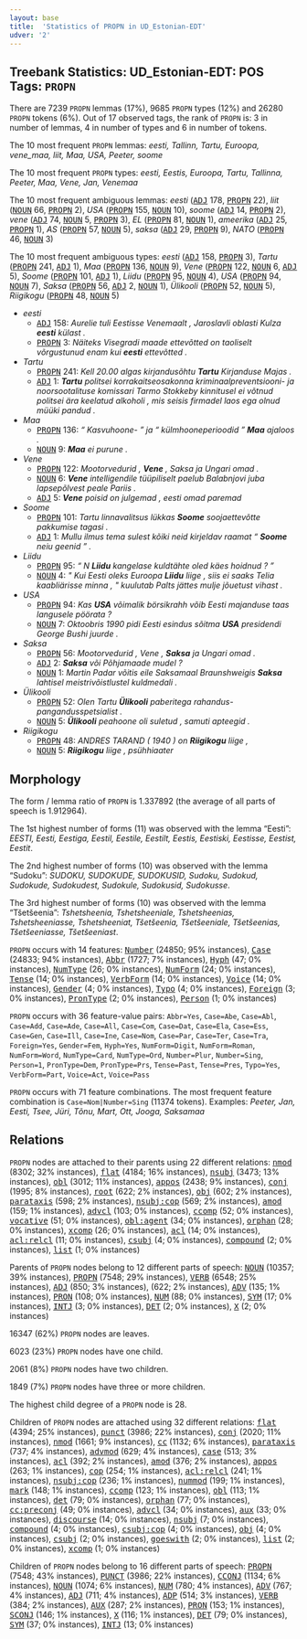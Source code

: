 ```yaml
---
layout: base
title:  'Statistics of PROPN in UD_Estonian-EDT'
udver: '2'
---
```


## Treebank Statistics: UD_Estonian-EDT: POS Tags: `PROPN`

There are 7239 `PROPN` lemmas (17%), 9685 `PROPN` types (12%) and 26280 `PROPN` tokens (6%).
Out of 17 observed tags, the rank of `PROPN` is: 3 in number of lemmas, 4 in number of types and 6 in number of tokens.

The 10 most frequent `PROPN` lemmas: <em>eesti, Tallinn, Tartu, Euroopa, vene_maa, liit, Maa, USA, Peeter, soome</em>

The 10 most frequent `PROPN` types:  <em>eesti, Eestis, Euroopa, Tartu, Tallinna, Peeter, Maa, Vene, Jan, Venemaa</em>

The 10 most frequent ambiguous lemmas: <em>eesti</em> (<tt><a href="et_edt-pos-ADJ.html">ADJ</a></tt> 178, <tt><a href="et_edt-pos-PROPN.html">PROPN</a></tt> 22), <em>liit</em> (<tt><a href="et_edt-pos-NOUN.html">NOUN</a></tt> 66, <tt><a href="et_edt-pos-PROPN.html">PROPN</a></tt> 2), <em>USA</em> (<tt><a href="et_edt-pos-PROPN.html">PROPN</a></tt> 155, <tt><a href="et_edt-pos-NOUN.html">NOUN</a></tt> 10), <em>soome</em> (<tt><a href="et_edt-pos-ADJ.html">ADJ</a></tt> 14, <tt><a href="et_edt-pos-PROPN.html">PROPN</a></tt> 2), <em>vene</em> (<tt><a href="et_edt-pos-ADJ.html">ADJ</a></tt> 74, <tt><a href="et_edt-pos-NOUN.html">NOUN</a></tt> 5, <tt><a href="et_edt-pos-PROPN.html">PROPN</a></tt> 3), <em>EL</em> (<tt><a href="et_edt-pos-PROPN.html">PROPN</a></tt> 81, <tt><a href="et_edt-pos-NOUN.html">NOUN</a></tt> 1), <em>ameerika</em> (<tt><a href="et_edt-pos-ADJ.html">ADJ</a></tt> 25, <tt><a href="et_edt-pos-PROPN.html">PROPN</a></tt> 1), <em>AS</em> (<tt><a href="et_edt-pos-PROPN.html">PROPN</a></tt> 57, <tt><a href="et_edt-pos-NOUN.html">NOUN</a></tt> 5), <em>saksa</em> (<tt><a href="et_edt-pos-ADJ.html">ADJ</a></tt> 29, <tt><a href="et_edt-pos-PROPN.html">PROPN</a></tt> 9), <em>NATO</em> (<tt><a href="et_edt-pos-PROPN.html">PROPN</a></tt> 46, <tt><a href="et_edt-pos-NOUN.html">NOUN</a></tt> 3)

The 10 most frequent ambiguous types:  <em>eesti</em> (<tt><a href="et_edt-pos-ADJ.html">ADJ</a></tt> 158, <tt><a href="et_edt-pos-PROPN.html">PROPN</a></tt> 3), <em>Tartu</em> (<tt><a href="et_edt-pos-PROPN.html">PROPN</a></tt> 241, <tt><a href="et_edt-pos-ADJ.html">ADJ</a></tt> 1), <em>Maa</em> (<tt><a href="et_edt-pos-PROPN.html">PROPN</a></tt> 136, <tt><a href="et_edt-pos-NOUN.html">NOUN</a></tt> 9), <em>Vene</em> (<tt><a href="et_edt-pos-PROPN.html">PROPN</a></tt> 122, <tt><a href="et_edt-pos-NOUN.html">NOUN</a></tt> 6, <tt><a href="et_edt-pos-ADJ.html">ADJ</a></tt> 5), <em>Soome</em> (<tt><a href="et_edt-pos-PROPN.html">PROPN</a></tt> 101, <tt><a href="et_edt-pos-ADJ.html">ADJ</a></tt> 1), <em>Liidu</em> (<tt><a href="et_edt-pos-PROPN.html">PROPN</a></tt> 95, <tt><a href="et_edt-pos-NOUN.html">NOUN</a></tt> 4), <em>USA</em> (<tt><a href="et_edt-pos-PROPN.html">PROPN</a></tt> 94, <tt><a href="et_edt-pos-NOUN.html">NOUN</a></tt> 7), <em>Saksa</em> (<tt><a href="et_edt-pos-PROPN.html">PROPN</a></tt> 56, <tt><a href="et_edt-pos-ADJ.html">ADJ</a></tt> 2, <tt><a href="et_edt-pos-NOUN.html">NOUN</a></tt> 1), <em>Ülikooli</em> (<tt><a href="et_edt-pos-PROPN.html">PROPN</a></tt> 52, <tt><a href="et_edt-pos-NOUN.html">NOUN</a></tt> 5), <em>Riigikogu</em> (<tt><a href="et_edt-pos-PROPN.html">PROPN</a></tt> 48, <tt><a href="et_edt-pos-NOUN.html">NOUN</a></tt> 5)


* <em>eesti</em>
  * <tt><a href="et_edt-pos-ADJ.html">ADJ</a></tt> 158: <em>Aurelie tuli Eestisse Venemaalt , Jaroslavli oblasti Kulza <b>eesti</b> külast .</em>
  * <tt><a href="et_edt-pos-PROPN.html">PROPN</a></tt> 3: <em>Näiteks Visegradi maade ettevõtted on taoliselt võrgustunud enam kui <b>eesti</b> ettevõtted .</em>
* <em>Tartu</em>
  * <tt><a href="et_edt-pos-PROPN.html">PROPN</a></tt> 241: <em>Kell 20.00 algas kirjandusõhtu <b>Tartu</b> Kirjanduse Majas .</em>
  * <tt><a href="et_edt-pos-ADJ.html">ADJ</a></tt> 1: <em><b>Tartu</b> politsei korrakaitseosakonna kriminaalpreventsiooni- ja noorsootalituse komissari Tarmo Stokkeby kinnitusel ei võtnud politsei ära keelatud alkoholi , mis seisis firmadel laos ega olnud müüki pandud .</em>
* <em>Maa</em>
  * <tt><a href="et_edt-pos-PROPN.html">PROPN</a></tt> 136: <em>“ Kasvuhoone- ” ja “ külmhooneperioodid ” <b>Maa</b> ajaloos .</em>
  * <tt><a href="et_edt-pos-NOUN.html">NOUN</a></tt> 9: <em><b>Maa</b> ei purune .</em>
* <em>Vene</em>
  * <tt><a href="et_edt-pos-PROPN.html">PROPN</a></tt> 122: <em>Mootorvedurid , <b>Vene</b> , Saksa ja Ungari omad .</em>
  * <tt><a href="et_edt-pos-NOUN.html">NOUN</a></tt> 6: <em><b>Vene</b> intelligendile tüüpiliselt paelub Balabnjovi juba lapsepõlvest peale Pariis .</em>
  * <tt><a href="et_edt-pos-ADJ.html">ADJ</a></tt> 5: <em><b>Vene</b> poisid on julgemad , eesti omad paremad</em>
* <em>Soome</em>
  * <tt><a href="et_edt-pos-PROPN.html">PROPN</a></tt> 101: <em>Tartu linnavalitsus lükkas <b>Soome</b> soojaettevõtte pakkumise tagasi .</em>
  * <tt><a href="et_edt-pos-ADJ.html">ADJ</a></tt> 1: <em>Mullu ilmus tema sulest kõiki neid kirjeldav raamat “ <b>Soome</b> neiu geenid ” .</em>
* <em>Liidu</em>
  * <tt><a href="et_edt-pos-PROPN.html">PROPN</a></tt> 95: <em>“ N <b>Liidu</b> kangelase kuldtähte oled käes hoidnud ? ”</em>
  * <tt><a href="et_edt-pos-NOUN.html">NOUN</a></tt> 4: <em>" Kui Eesti oleks Euroopa <b>Liidu</b> liige , siis ei saaks Telia kaabliärisse minna , " kuulutab Palts jättes mulje jõuetust vihast .</em>
* <em>USA</em>
  * <tt><a href="et_edt-pos-PROPN.html">PROPN</a></tt> 94: <em>Kas <b>USA</b> võimalik börsikrahh võib Eesti majanduse taas langusele pöörata ?</em>
  * <tt><a href="et_edt-pos-NOUN.html">NOUN</a></tt> 7: <em>Oktoobris 1990 pidi Eesti esindus sõitma <b>USA</b> presidendi George Bushi juurde .</em>
* <em>Saksa</em>
  * <tt><a href="et_edt-pos-PROPN.html">PROPN</a></tt> 56: <em>Mootorvedurid , Vene , <b>Saksa</b> ja Ungari omad .</em>
  * <tt><a href="et_edt-pos-ADJ.html">ADJ</a></tt> 2: <em><b>Saksa</b> või Põhjamaade mudel ?</em>
  * <tt><a href="et_edt-pos-NOUN.html">NOUN</a></tt> 1: <em>Martin Padar võitis eile Saksamaal Braunshweigis <b>Saksa</b> lahtisel meistrivõistlustel kuldmedali .</em>
* <em>Ülikooli</em>
  * <tt><a href="et_edt-pos-PROPN.html">PROPN</a></tt> 52: <em>Olen Tartu <b>Ülikooli</b> paberitega rahandus-pangandusspetsialist .</em>
  * <tt><a href="et_edt-pos-NOUN.html">NOUN</a></tt> 5: <em><b>Ülikooli</b> peahoone oli suletud , samuti apteegid .</em>
* <em>Riigikogu</em>
  * <tt><a href="et_edt-pos-PROPN.html">PROPN</a></tt> 48: <em>ANDRES TARAND ( 1940 ) on <b>Riigikogu</b> liige ,</em>
  * <tt><a href="et_edt-pos-NOUN.html">NOUN</a></tt> 5: <em><b>Riigikogu</b> liige , psühhiaater</em>

## Morphology

The form / lemma ratio of `PROPN` is 1.337892 (the average of all parts of speech is 1.912964).

The 1st highest number of forms (11) was observed with the lemma “Eesti”: <em>EESTI, Eesti, Eestiga, Eestil, Eestile, Eestilt, Eestis, Eestiski, Eestisse, Eestist, Eestit</em>.

The 2nd highest number of forms (10) was observed with the lemma “Sudoku”: <em>SUDOKU, SUDOKUDE, SUDOKUSID, Sudoku, Sudokud, Sudokude, Sudokudest, Sudokule, Sudokusid, Sudokusse</em>.

The 3rd highest number of forms (10) was observed with the lemma “Tšetšeenia”: <em>Tshetsheenia, Tshetsheeniale, Tshetsheenias, Tshetsheeniasse, Tshetsheeniat, Tšetšeenia, Tšetšeeniale, Tšetšeenias, Tšetšeeniasse, Tšetšeeniast</em>.

`PROPN` occurs with 14 features: <tt><a href="et_edt-feat-Number.html">Number</a></tt> (24850; 95% instances), <tt><a href="et_edt-feat-Case.html">Case</a></tt> (24833; 94% instances), <tt><a href="et_edt-feat-Abbr.html">Abbr</a></tt> (1727; 7% instances), <tt><a href="et_edt-feat-Hyph.html">Hyph</a></tt> (47; 0% instances), <tt><a href="et_edt-feat-NumType.html">NumType</a></tt> (26; 0% instances), <tt><a href="et_edt-feat-NumForm.html">NumForm</a></tt> (24; 0% instances), <tt><a href="et_edt-feat-Tense.html">Tense</a></tt> (14; 0% instances), <tt><a href="et_edt-feat-VerbForm.html">VerbForm</a></tt> (14; 0% instances), <tt><a href="et_edt-feat-Voice.html">Voice</a></tt> (14; 0% instances), <tt><a href="et_edt-feat-Gender.html">Gender</a></tt> (4; 0% instances), <tt><a href="et_edt-feat-Typo.html">Typo</a></tt> (4; 0% instances), <tt><a href="et_edt-feat-Foreign.html">Foreign</a></tt> (3; 0% instances), <tt><a href="et_edt-feat-PronType.html">PronType</a></tt> (2; 0% instances), <tt><a href="et_edt-feat-Person.html">Person</a></tt> (1; 0% instances)

`PROPN` occurs with 36 feature-value pairs: `Abbr=Yes`, `Case=Abe`, `Case=Abl`, `Case=Add`, `Case=Ade`, `Case=All`, `Case=Com`, `Case=Dat`, `Case=Ela`, `Case=Ess`, `Case=Gen`, `Case=Ill`, `Case=Ine`, `Case=Nom`, `Case=Par`, `Case=Ter`, `Case=Tra`, `Foreign=Yes`, `Gender=Fem`, `Hyph=Yes`, `NumForm=Digit`, `NumForm=Roman`, `NumForm=Word`, `NumType=Card`, `NumType=Ord`, `Number=Plur`, `Number=Sing`, `Person=1`, `PronType=Dem`, `PronType=Prs`, `Tense=Past`, `Tense=Pres`, `Typo=Yes`, `VerbForm=Part`, `Voice=Act`, `Voice=Pass`

`PROPN` occurs with 71 feature combinations.
The most frequent feature combination is `Case=Nom|Number=Sing` (11374 tokens).
Examples: <em>Peeter, Jan, Eesti, Tsee, Jüri, Tõnu, Mart, Ott, Jooga, Saksamaa</em>


## Relations

`PROPN` nodes are attached to their parents using 22 different relations: <tt><a href="et_edt-dep-nmod.html">nmod</a></tt> (8302; 32% instances), <tt><a href="et_edt-dep-flat.html">flat</a></tt> (4184; 16% instances), <tt><a href="et_edt-dep-nsubj.html">nsubj</a></tt> (3473; 13% instances), <tt><a href="et_edt-dep-obl.html">obl</a></tt> (3012; 11% instances), <tt><a href="et_edt-dep-appos.html">appos</a></tt> (2438; 9% instances), <tt><a href="et_edt-dep-conj.html">conj</a></tt> (1995; 8% instances), <tt><a href="et_edt-dep-root.html">root</a></tt> (622; 2% instances), <tt><a href="et_edt-dep-obj.html">obj</a></tt> (602; 2% instances), <tt><a href="et_edt-dep-parataxis.html">parataxis</a></tt> (598; 2% instances), <tt><a href="et_edt-dep-nsubj-cop.html">nsubj:cop</a></tt> (569; 2% instances), <tt><a href="et_edt-dep-amod.html">amod</a></tt> (159; 1% instances), <tt><a href="et_edt-dep-advcl.html">advcl</a></tt> (103; 0% instances), <tt><a href="et_edt-dep-ccomp.html">ccomp</a></tt> (52; 0% instances), <tt><a href="et_edt-dep-vocative.html">vocative</a></tt> (51; 0% instances), <tt><a href="et_edt-dep-obl-agent.html">obl:agent</a></tt> (34; 0% instances), <tt><a href="et_edt-dep-orphan.html">orphan</a></tt> (28; 0% instances), <tt><a href="et_edt-dep-xcomp.html">xcomp</a></tt> (26; 0% instances), <tt><a href="et_edt-dep-acl.html">acl</a></tt> (14; 0% instances), <tt><a href="et_edt-dep-acl-relcl.html">acl:relcl</a></tt> (11; 0% instances), <tt><a href="et_edt-dep-csubj.html">csubj</a></tt> (4; 0% instances), <tt><a href="et_edt-dep-compound.html">compound</a></tt> (2; 0% instances), <tt><a href="et_edt-dep-list.html">list</a></tt> (1; 0% instances)

Parents of `PROPN` nodes belong to 12 different parts of speech: <tt><a href="et_edt-pos-NOUN.html">NOUN</a></tt> (10357; 39% instances), <tt><a href="et_edt-pos-PROPN.html">PROPN</a></tt> (7548; 29% instances), <tt><a href="et_edt-pos-VERB.html">VERB</a></tt> (6548; 25% instances), <tt><a href="et_edt-pos-ADJ.html">ADJ</a></tt> (850; 3% instances),  (622; 2% instances), <tt><a href="et_edt-pos-ADV.html">ADV</a></tt> (135; 1% instances), <tt><a href="et_edt-pos-PRON.html">PRON</a></tt> (108; 0% instances), <tt><a href="et_edt-pos-NUM.html">NUM</a></tt> (88; 0% instances), <tt><a href="et_edt-pos-SYM.html">SYM</a></tt> (17; 0% instances), <tt><a href="et_edt-pos-INTJ.html">INTJ</a></tt> (3; 0% instances), <tt><a href="et_edt-pos-DET.html">DET</a></tt> (2; 0% instances), <tt><a href="et_edt-pos-X.html">X</a></tt> (2; 0% instances)

16347 (62%) `PROPN` nodes are leaves.

6023 (23%) `PROPN` nodes have one child.

2061 (8%) `PROPN` nodes have two children.

1849 (7%) `PROPN` nodes have three or more children.

The highest child degree of a `PROPN` node is 28.

Children of `PROPN` nodes are attached using 32 different relations: <tt><a href="et_edt-dep-flat.html">flat</a></tt> (4394; 25% instances), <tt><a href="et_edt-dep-punct.html">punct</a></tt> (3986; 22% instances), <tt><a href="et_edt-dep-conj.html">conj</a></tt> (2020; 11% instances), <tt><a href="et_edt-dep-nmod.html">nmod</a></tt> (1661; 9% instances), <tt><a href="et_edt-dep-cc.html">cc</a></tt> (1132; 6% instances), <tt><a href="et_edt-dep-parataxis.html">parataxis</a></tt> (737; 4% instances), <tt><a href="et_edt-dep-advmod.html">advmod</a></tt> (629; 4% instances), <tt><a href="et_edt-dep-case.html">case</a></tt> (513; 3% instances), <tt><a href="et_edt-dep-acl.html">acl</a></tt> (392; 2% instances), <tt><a href="et_edt-dep-amod.html">amod</a></tt> (376; 2% instances), <tt><a href="et_edt-dep-appos.html">appos</a></tt> (263; 1% instances), <tt><a href="et_edt-dep-cop.html">cop</a></tt> (254; 1% instances), <tt><a href="et_edt-dep-acl-relcl.html">acl:relcl</a></tt> (241; 1% instances), <tt><a href="et_edt-dep-nsubj-cop.html">nsubj:cop</a></tt> (236; 1% instances), <tt><a href="et_edt-dep-nummod.html">nummod</a></tt> (199; 1% instances), <tt><a href="et_edt-dep-mark.html">mark</a></tt> (148; 1% instances), <tt><a href="et_edt-dep-ccomp.html">ccomp</a></tt> (123; 1% instances), <tt><a href="et_edt-dep-obl.html">obl</a></tt> (113; 1% instances), <tt><a href="et_edt-dep-det.html">det</a></tt> (79; 0% instances), <tt><a href="et_edt-dep-orphan.html">orphan</a></tt> (77; 0% instances), <tt><a href="et_edt-dep-cc-preconj.html">cc:preconj</a></tt> (49; 0% instances), <tt><a href="et_edt-dep-advcl.html">advcl</a></tt> (34; 0% instances), <tt><a href="et_edt-dep-aux.html">aux</a></tt> (33; 0% instances), <tt><a href="et_edt-dep-discourse.html">discourse</a></tt> (14; 0% instances), <tt><a href="et_edt-dep-nsubj.html">nsubj</a></tt> (7; 0% instances), <tt><a href="et_edt-dep-compound.html">compound</a></tt> (4; 0% instances), <tt><a href="et_edt-dep-csubj-cop.html">csubj:cop</a></tt> (4; 0% instances), <tt><a href="et_edt-dep-obj.html">obj</a></tt> (4; 0% instances), <tt><a href="et_edt-dep-csubj.html">csubj</a></tt> (2; 0% instances), <tt><a href="et_edt-dep-goeswith.html">goeswith</a></tt> (2; 0% instances), <tt><a href="et_edt-dep-list.html">list</a></tt> (2; 0% instances), <tt><a href="et_edt-dep-xcomp.html">xcomp</a></tt> (1; 0% instances)

Children of `PROPN` nodes belong to 16 different parts of speech: <tt><a href="et_edt-pos-PROPN.html">PROPN</a></tt> (7548; 43% instances), <tt><a href="et_edt-pos-PUNCT.html">PUNCT</a></tt> (3986; 22% instances), <tt><a href="et_edt-pos-CCONJ.html">CCONJ</a></tt> (1134; 6% instances), <tt><a href="et_edt-pos-NOUN.html">NOUN</a></tt> (1074; 6% instances), <tt><a href="et_edt-pos-NUM.html">NUM</a></tt> (780; 4% instances), <tt><a href="et_edt-pos-ADV.html">ADV</a></tt> (767; 4% instances), <tt><a href="et_edt-pos-ADJ.html">ADJ</a></tt> (711; 4% instances), <tt><a href="et_edt-pos-ADP.html">ADP</a></tt> (514; 3% instances), <tt><a href="et_edt-pos-VERB.html">VERB</a></tt> (384; 2% instances), <tt><a href="et_edt-pos-AUX.html">AUX</a></tt> (287; 2% instances), <tt><a href="et_edt-pos-PRON.html">PRON</a></tt> (153; 1% instances), <tt><a href="et_edt-pos-SCONJ.html">SCONJ</a></tt> (146; 1% instances), <tt><a href="et_edt-pos-X.html">X</a></tt> (116; 1% instances), <tt><a href="et_edt-pos-DET.html">DET</a></tt> (79; 0% instances), <tt><a href="et_edt-pos-SYM.html">SYM</a></tt> (37; 0% instances), <tt><a href="et_edt-pos-INTJ.html">INTJ</a></tt> (13; 0% instances)

